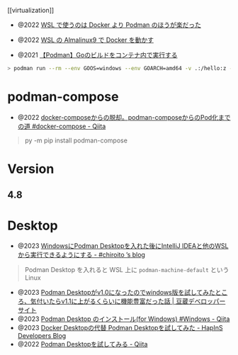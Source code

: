 [[virtualization]]

- @2022 [WSL で使うのは Docker より Podman のほうが楽だった](http://var.blog.jp/archives/86620198.html)
- @2022 [WSL の Almalinux9 で Docker を動かす](http://var.blog.jp/archives/86618552.html)

- @2021 [【Podman】Goのビルドをコンテナ内で実行する](https://zenn.dev/tnk4on/articles/go-build-in-container)
```sh
> podman run --rm --env GOOS=windows --env GOARCH=amd64 -v .:/hello:z -w /hello golang go build
```

# podman-compose
- @2022 [docker-composeからの脱却。podman-composeからのPod化までの道 #docker-compose - Qiita](https://qiita.com/toomori/items/d461e607897aa8229166)
> py -m pip install podman-compose

# Version
## 4.8

# Desktop
- @2023 [WindowsにPodman Desktopを入れた後にIntelliJ IDEAと他のWSLから実行できるようにする - #chiroito ’s blog](https://b.chiroito.dev/entry/2023/04/21/104025)
> Podman Desktop を入れると WSL 上に `podman-machine-default` という Linux

- @2023 [Podman Desktopがv1.0になったのでwindows版を試してみたところ、気付いたらv1.1に上がるくらいに機能豊富だった話 | 豆蔵デベロッパーサイト](https://developer.mamezou-tech.com/blogs/2023/06/09/podman-desktop-win/)
- @2023 [Podman Desktop のインストール(for Windows) #Windows - Qiita](https://qiita.com/youn0810/items/4e7ca4050413f3c6df08)
- @2023 [Docker Desktopの代替 Podman Desktopを試してみた - HapInS Developers Blog](https://blog.hapins.net/entry/2023/11/10/083749)
- @2022 [Podman Desktopを試してみる - Qiita](https://qiita.com/hisato_imanishi/items/cdfd43165dae4a59d68e)
